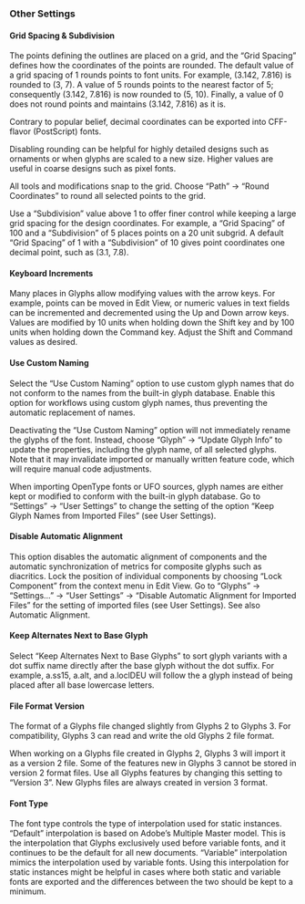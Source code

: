 ### Other Settings

#### Grid Spacing & Subdivision

The points defining the outlines are placed on a grid, and the “Grid Spacing” defines how the coordinates of the points are rounded.
The default value of a grid spacing of 1 rounds points to font units.
For example, (3.142, 7.816) is rounded to (3, 7).
A value of 5 rounds points to the nearest factor of 5; consequently (3.142, 7.816) is now rounded to (5, 10).
Finally, a value of 0 does not round points and maintains (3.142, 7.816) as it is.

Contrary to popular belief, decimal coordinates can be exported into CFF-flavor (PostScript) fonts.

Disabling rounding can be helpful for highly detailed designs such as ornaments or when glyphs are scaled to a new size.
Higher values are useful in coarse designs such as pixel fonts.

All tools and modifications snap to the grid.
Choose “Path” → “Round Coordinates” to round all selected points to the grid.

Use a “Subdivision” value above 1 to offer finer control while keeping a large grid spacing for the design coordinates.
For example, a “Grid Spacing” of 100 and a “Subdivision” of 5 places points on a 20 unit subgrid.
A default “Grid Spacing” of 1 with a “Subdivision” of 10 gives point coordinates one decimal point, such as (3.1, 7.8).

#### Keyboard Increments

Many places in Glyphs allow modifying values with the arrow keys.
For example, points can be moved in Edit View, or numeric values in text fields can be incremented and decremented using the Up and Down arrow keys.
Values are modified by 10 units when holding down the Shift key and by 100 units when holding down the Command key.
Adjust the Shift and Command values as desired.

#### Use Custom Naming

Select the “Use Custom Naming” option to use custom glyph names that do not conform to the names from the built-in glyph database.
Enable this option for workflows using custom glyph names, thus preventing the automatic replacement of names.

Deactivating the “Use Custom Naming” option will not immediately rename the glyphs of the font.
Instead, choose “Glyph” → “Update Glyph Info” to update the properties, including the glyph name, of all selected glyphs.
Note that it may invalidate imported or manually written feature code, which will require manual code adjustments.

When importing OpenType fonts or UFO sources, glyph names are either kept or modified to conform with the built-in glyph database.
Go to “Settings” → “User Settings” to change the setting of the option “Keep Glyph Names from Imported Files” (see User Settings).

#### Disable Automatic Alignment

This option disables the automatic alignment of components and the automatic synchronization of metrics for composite glyphs such as diacritics.
Lock the position of individual components by choosing “Lock Component” from the context menu in Edit View.
Go to “Glyphs” → “Settings…” → “User Settings” → “Disable Automatic Alignment for Imported Files” for the setting of imported files (see User Settings).
See also Automatic Alignment.

#### Keep Alternates Next to Base Glyph

Select “Keep Alternates Next to Base Glyphs” to sort glyph variants with a dot suffix name directly after the base glyph without the dot suffix.
For example, a.ss15, a.alt, and a.loclDEU will follow the a glyph instead of being placed after all base lowercase letters.

#### File Format Version

The format of a Glyphs file changed slightly from Glyphs 2 to Glyphs 3.
For compatibility, Glyphs 3 can read and write the old Glyphs 2 file format.

When working on a Glyphs file created in Glyphs 2, Glyphs 3 will import it as a version 2 file.
Some of the features new in Glyphs 3 cannot be stored in version 2 format files.
Use all Glyphs features by changing this setting to “Version 3”.
New Glyphs files are always created in version 3 format.

#### Font Type

The font type controls the type of interpolation used for static instances.
“Default” interpolation is based on Adobe’s Multiple Master model.
This is the interpolation that Glyphs exclusively used before variable fonts, and it continues to be the default for all new documents.
“Variable” interpolation mimics the interpolation used by variable fonts.
Using this interpolation for static instances might be helpful in cases where both static and variable fonts are exported and the differences between the two should be kept to a minimum.